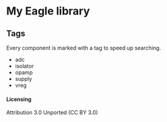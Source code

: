 # My Eagle library

## Tags

Every component is marked with a tag to speed up searching.

- adc
- isolator
- opamp
- supply
- vreg

#### Licensing

Attribution 3.0 Unported (CC BY 3.0)

